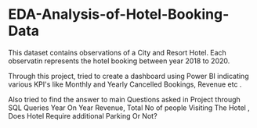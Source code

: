 # EDA-Analysis-of-Hotel-Booking-Data
This dataset contains observations of a City and Resort Hotel. Each observatin represents the hotel booking between year 2018 to 2020.

Through this project, tried to create a dashboard using Power BI indicating various KPI's like Monthly and Yearly Cancelled Bookings, Revenue etc .

Also tried to find the answer to main Questions asked in Project through SQL Queries
Year On Year Revenue, Total No of people Visiting The Hotel , Does Hotel Require additional Parking Or Not?
